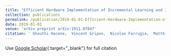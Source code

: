 ```yaml
---
title: "Efficient Hardware Implementation of Incremental Learning and Inference on Chip"
collection: publications
permalink: /publication/2019-01-01-Efficient-Hardware-Implementation-of-Incremental-Learning-and-Inference-on-Chip
date: 2019-01-01
venue: 'arXiv preprint arXiv:1911.07847'
citation: ' Ghouthi Hacene,  Vincent Gripon,  Nicolas Farrugia,  Matthieu Arzel,  Michel Jezequel, &quot;Efficient Hardware Implementation of Incremental Learning and Inference on Chip.&quot; arXiv preprint arXiv:1911.07847, 2019.'
---
```

Use [Google Scholar](https://scholar.google.com/scholar?q=Efficient+Hardware+Implementation+of+Incremental+Learning+and+Inference+on+Chip){:target="_blank"} for full citation